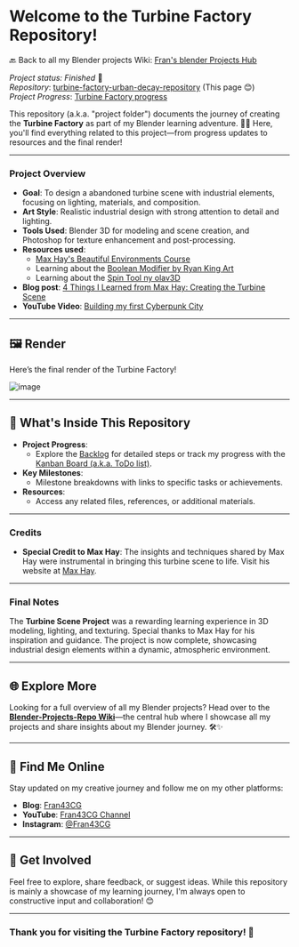 # Welcome to the Turbine Factory Repository!

🔙 Back to all my Blender projects Wiki: [Fran's blender Projects Hub](https://github.com/ux-fran/blender-projects-main-hub-repo/wiki)

_Project status: Finished_ 🎉\
_Repository_: [turbine-factory-urban-decay-repository](https://github.com/ux-fran/turbine-factory-urban-decay-repository) (This page 😊)\
_Project Progress_: [Turbine Factory progress](https://github.com/users/ux-fran/projects/67)

This repository (a.k.a. "project folder")  documents the journey of creating the **Turbine Factory** as part of my Blender learning adventure. 🎨✨ Here, you'll find everything related to this project—from progress updates to resources and the final render!

---

### Project Overview
- **Goal**: To design a abandoned turbine scene with industrial elements, focusing on lighting, materials, and composition.
- **Art Style**: Realistic industrial design with strong attention to detail and lighting.
- **Tools Used**: Blender 3D for modeling and scene creation, and Photoshop for texture enhancement and post-processing.
- **Resources used**:
   - [Max Hay's Beautiful Environments Course](https://maxhayart.com)
   - Learning about the [Boolean Modifier by Ryan King Art](https://www.youtube.com/watch?v=CHqH5oz0DvQ)
   - Learning about the [Spin Tool ny olav3D](https://youtu.be/4GZc6_Y-DY8)
- **Blog post**: [4 Things I Learned from Max Hay: Creating the Turbine Scene](https://www.fran43cg.com/blog/2024/06/19/4-things-i-learned-from-max-hay-creating-the-turbine-scene/)
- **YouTube Video**: [Building my first Cyberpunk City](https://www.youtube.com/watch?v=MR7xzW8NLeM)

---

## 🖼️ Render

Here’s the final render of the Turbine Factory!

![image](https://github.com/user-attachments/assets/39cc631d-13d0-4a23-b4ee-15d736fc16bd)

---

## 📌 What's Inside This Repository

- **Project Progress**:
  - Explore the [Backlog](https://github.com/users/ux-fran/projects/67) for detailed steps or track my progress with the [Kanban Board (a.k.a. ToDo list)](https://github.com/users/ux-fran/projects/67/views/2).
- **Key Milestones**:
  - Milestone breakdowns with links to specific tasks or achievements.
- **Resources**:
  - Access any related files, references, or additional materials.

---

### Credits
- **Special Credit to Max Hay**: The insights and techniques shared by Max Hay were instrumental in bringing this turbine scene to life. Visit his website at [Max Hay](https://maxhayart.com).

---

### Final Notes
The **Turbine Scene Project** was a rewarding learning experience in 3D modeling, lighting, and texturing. Special thanks to Max Hay for his inspiration and guidance. The project is now complete, showcasing industrial design elements within a dynamic, atmospheric environment.

---

## 🌐 Explore More

Looking for a full overview of all my Blender projects? Head over to the **[Blender-Projects-Repo Wiki](https://github.com/ux-fran/blender-projects-repository/wiki)**—the central hub where I showcase all my projects and share insights about my Blender journey. 🛠️✨

---

## 🔗 Find Me Online

Stay updated on my creative journey and follow me on my other platforms:

- **Blog**: [Fran43CG](https://www.fran43cg.com)  
- **YouTube**: [Fran43CG Channel](https://www.youtube.com/@Fran43CG)  
- **Instagram**: [@Fran43CG](https://www.instagram.com/fran43cg/)  

---

## 🤝 Get Involved

Feel free to explore, share feedback, or suggest ideas. While this repository is mainly a showcase of my learning journey, I'm always open to constructive input and collaboration! 😊

---

### Thank you for visiting the Turbine Factory repository! 🎉
